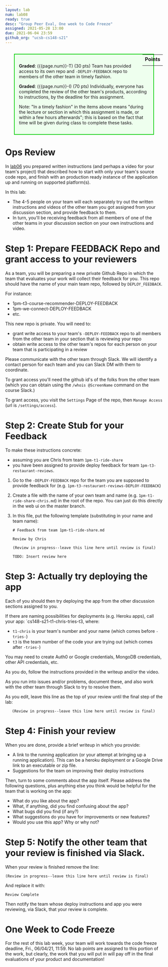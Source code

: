 ```yaml
---
layout: lab
num: lab08
ready: true
desc: "Group Peer Eval, One week to Code Freeze"
assigned: 2021-05-28 13:00
due: 2021-06-04 23:59
github_org: "ucsb-cs148-s21"
---
```


<style>
div.grade { margin: 2em; padding: 1em; border: 2px solid #0c0; background-color: #efe; }   
</style>

<div style="float:right; width: auto;">

<table style="margin-top:1em;">
<tr>
   <th>Points</th>
</tr>
<tr>
   <td class="pointCount"></td>
</tr>
</table>

</div>

<div class="grade" markdown="1">

**Graded**: ({{page.num}}-T) (30 pts) Team has provided access to its own repo and `-DEPLOY-FEEDBACK` repo to members of the other team in timely fashion.

**Graded**: ({{page.num}}-I) (70 pts) Individually, everyone has completed the review of the other team's products, according to instructions, by the deadline for this assignment.

Note: "In a timely fashion" in the items above means "during the lecture or section in which this assignment is made, or within a few hours afterwards"; this is based
on the fact that time will be given during class to complete these tasks.

</div>


# Ops Review

In [lab06](https://ucsb-cs148.github.io/s21/lab/lab06-ops/) you prepared written instructions (and perhaps a video for your team's project) that 
described how to start with only your team's source code repo, and finish with an production ready instance of the application
up and running on supported platform(s).

In this lab:
* The 4-5 people on your team will each separately try out the written instructions and videos of the other team you got assigned from your discussion section, and provide feedback to them.
* In turn, you'll be receiving feedback from all members of one of the other teams in your discussion section on your own instructions and video.


# Step 1: Prepare FEEDBACK Repo and grant access to your reviewers

As a team, you will be preparing a new private Github Repo in which the team that evaluates your work will collect their feedback for you. 
This repo should have the name of your main team repo, followed by `DEPLOY_FEEDBACK`.

For instance:

* 1pm-t3-course-recommender-DEPLOY-FEEDBACK
* 1pm-we-connect-DEPLOY-FEEDBACK
* etc.  

This new repo is private.   You will need to:
* grant write access to your team's `-DEPLOY-FEEDBACK` repo to all members from the other team in your section that is reviewing your repo
* obtain write access to the other team's repos for each person on your team that is participating in a review

Please communicate with the other team through Slack. We will identify a contact person for each team and you can Slack DM with them to coordinate. 

To grant access you'll need the github id's of the folks from the other team (which you can obtain
using the `/whois @ScreenName` command on the course Slack.)   

To grant access, you visit the `Settings` Page of the repo, then `Manage Access` (url is `/settings/access`).

# Step 2: Create Stub for your Feedback

To make these instructions concrete: 
* assuming you are Chris from team `1pm-t1-ride-share`
* you have been assigned to provide deploy feedback for team `1pm-t3-restaurant-reviews`.

1. Go to the `-DEPLOY-FEEDBACK` repo for the team you are supposed to provide feedback for (e.g. `1pm-t3-restaurant-reviews-DEPLOY-FEEDBACK`)
2. Create a file with the name of your own team and name (e.g. `1pm-t1-ride-share-chris.md`) in the root of the repo.  You can just do this directly in the web ui on the master branch.
3. In this file, put the following template (substituting in your name and team name):

   ```
   # Feedback from team 1pm-t1-ride-share.md

   Review by Chris
   
   (Review in progress--leave this line here until review is final)
   
   TODO: Insert review here
   
   ```
   
# Step 3: Actually try deploying the app

Each of you should then try deploying the app from the other discussion sections assigned to you.  

If there are naming possibilities for deployments (e.g. Heroku apps), call your app: `cs148-s21-t1-chris-tries-t3, where:
* `t1-chris` is your team's number and your name (which comes before `-tries-`)
* `t3` is the team number of the code your are trying out (which comes after `-tries-`)

You may need to create Auth0 or Google credentials, MongoDB credentials, other API credentials, etc.

As you do, follow the instructions provided in the writeup and/or the video.

As you run into issues and/or problems, document these, and also work with the other team through Slack to try to resolve them.

As you edit, leave this line as the top of your review until the final step of the lab:

```
   (Review in progress--leave this line here until review is final)
```

# Step 4: Finish your review
 
When you are done, provide a brief writeup in which you provide:

* A link to the running application (or your attempt at bringing up a running application). This can be a heroku deployment or a Google Drive link to an executable or zip file. 
* Suggestions for the team on improving their deploy instructions

Then, turn to some comments about the app itself.  Please address the following questions, plus
anything else you think would be helpful for the team that is working on the app:

- What do you like about the app?
- What, if anything, did you find confusing about the app? 
- What bugs did you find (if any?)
- What suggestions do you have for improvements or new features?
- Would you use this app?  Why or why not?

# Step 5: Notify the other team that your review is finished via Slack.

When your review is finished remove the line:

```
(Review in progress--leave this line here until review is final)
```

And replace it with:

```
Review Complete
```

Then notify the team whose deploy instructions and app you were reviewing, via Slack, that your review is complete.

# One Week to Code Freeze 

For the rest of this lab week, your team will work towards the code freeze deadline, Fri., 06/04/21, 11:59. No lab points are assigned to this portion of the work, but clearly, the work that you will put in will pay off in the final evaluations of your product and documentation! 